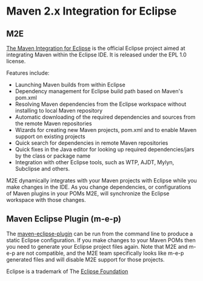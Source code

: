# Maven 2.x Integration for Eclipse

## M2E

  [The Maven Integration for Eclipse][m2e] is the official Eclipse project aimed at integrating Maven within the Eclipse IDE. It is released under the EPL 1.0 license.
  
Features include:

- Launching Maven builds from within Eclipse
- Dependency management for Eclipse build path based on Maven's pom.xml
- Resolving Maven dependencies from the Eclipse workspace without installing to local Maven repository
- Automatic downloading of the required dependencies and sources from the remote Maven repositories
- Wizards for creating new Maven projects, pom.xml and to enable Maven support on existing projects
- Quick search for dependencies in remote Maven repositories
- Quick fixes in the Java editor for looking up required dependencies/jars by the class or package name
- Integration with other Eclipse tools, such as WTP, AJDT, Mylyn, Subclipse and others.

M2E dynamically integrates with your Maven projects with Eclipse while you make changes in the IDE. As you change dependencies, or configurations of Maven plugins in your POMs M2E, will synchronize the Eclipse workspace with those changes.

## Maven Eclipse Plugin (m-e-p)

The [maven-eclipse-plugin][mep] can be run from the command line to produce a static Eclipse configuration. If you make changes to your Maven POMs then you need to generate your Eclipse project files again. Note that M2E and m-e-p are not compatible, and the M2E team specifically looks like m-e-p generated files and will disable M2E support for those projects.

Eclipse is a trademark of The [Eclipse Foundation][eclipse]  

[m2e]: http://www.eclipse.org/m2e/
[eclipse]: {http://www.eclipse.org
[mep]: http://maven.apache.org/plugins/maven-eclipse-plugin/

